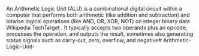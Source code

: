 An Arithmetic Logic Unit (ALU) is a combinational digital circuit within a computer that performs both arithmetic (like addition and subtraction) and bitwise logical operations (like AND, OR, XOR, NOT) on integer binary data 
Wikipedia
TechTarget
. It typically accepts two operands plus an opcode, processes the operation, and outputs the result, sometimes also generating status signals such as carry-out, zero, overflow, and negative# Arithmetic-Logic-Unit-
